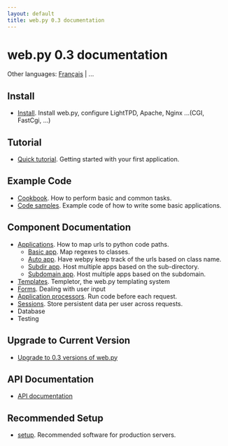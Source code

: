 ```yaml
---
layout: default
title: web.py 0.3 documentation
---
```


# web.py 0.3 documentation

Other languages: [Français](/docs/0.3.fr) | ...

## Install
* [Install](/install). Install web.py, configure LightTPD, Apache, Nginx ...(CGI, FastCgi, ...)

## Tutorial

* [Quick tutorial](./tutorial). Getting started with your first application.

## Example Code

* [Cookbook](./cookbook). How to perform basic and common tasks.
* [Code samples](https://github.com/webpy/webpy-examples/). Example code of how to write some basic applications.

## Component Documentation
* [Applications](/docs/0.3/apps). How to map urls to python code paths.
    * [Basic app](/docs/0.3/apps/basic). Map regexes to classes.
    * [Auto app](/docs/0.3/apps/auto). Have webpy keep track of the urls based on class name.
    * [Subdir app](/docs/0.3/apps/subdir). Host multiple apps based on the sub-directory.
    * [Subdomain app](/docs/0.3/apps/subdomain). Host multiple apps based on the subdomain.
* [Templates](/docs/0.3/templetor). Templetor, the web.py templating system
* [Forms](/cookbook/forms). Dealing with user input
* [Application processors](/docs/0.3/app_processors). Run code before each request.
* [Sessions](/docs/0.3/sessions). Store persistent data per user across requests. 
* Database
* Testing

## Upgrade to Current Version

* [Upgrade to 0.3 versions of web.py](/docs/0.3/upgrade)

## API Documentation

* [API documentation](/docs/0.3/api)

## Recommended Setup

* [setup](/recommended_setup). Recommended software for production servers.
